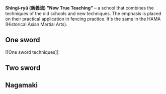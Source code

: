 **Shingi-ryū (新義流) "New True Teaching"** – a school that combines the techniques of the old schools and new techniques. The emphasis is placed on their practical application in fencing practice. It's the same in the HAMA (Historical Asian Martial Arts).

## One sword
[[One sword techniques]]

## Two sword

## Nagamaki